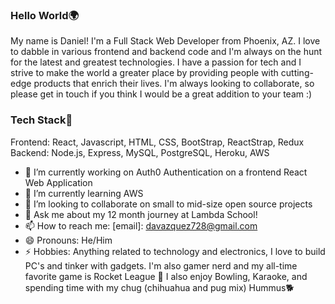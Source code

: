 ### Hello World🌍

My name is Daniel! I'm a Full Stack Web Developer from Phoenix, AZ. I love to dabble in various frontend and backend code and I'm always on the hunt for the latest and greatest technologies. I have a passion for tech and I strive to make the world a greater place by providing people with cutting-edge products that enrich their lives. I'm always looking to collaborate, so please get in touch if you think I would be a great addition to your team :) 

### Tech Stack🥞

Frontend: React, Javascript, HTML, CSS, BootStrap, ReactStrap, Redux </br>
 Backend: Node.js, Express, MySQL, PostgreSQL, Heroku, AWS

- 🔭 I’m currently working on Auth0 Authentication on a frontend React Web Application
- 🌱 I’m currently learning AWS
- 👯 I’m looking to collaborate on small to mid-size open source projects
- 💬 Ask me about my 12 month journey at Lambda School!
- 📫 How to reach me: [email]: davazquez728@gmail.com
- 😄 Pronouns: He/Him
- ⚡ Hobbies: Anything related to technology and electronics, I love to build PC's and tinker with gadgets. I'm also gamer nerd and my all-time favorite game is Rocket League 🚀
     I also enjoy Bowling, Karaoke, and spending time with my chug (chihuahua and pug mix) Hummus🐕

